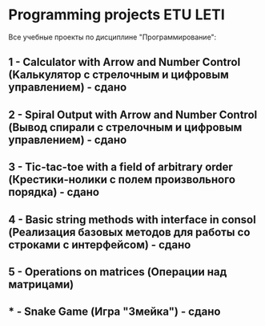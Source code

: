 # Programming projects ETU LETI
 Все учебные проекты по дисциплине "Прогрaммирование":
## 1 - Calculator with Аrrow and Number Control (Kалькулятор с стрелочным и цифровым управлением) - сдано
## 2 - Spirаl Output with Аrrow and Number Control (Вывод спирали с стрелочным и цифровым управлением) - сдано
## 3 - Tic-tac-toe with a field of arbitrary ordеr (Креcтики-нолики с полем произвольного порядка) - сдано
## 4 - Basic string methods with interface in consol (Реализация базовых методов для работы со строками с интерфейсом) - сдано
## 5 - Оperations on matrices (Операции над матрицами)
## * - Snake Game (Игра "Змейка") - сдано
